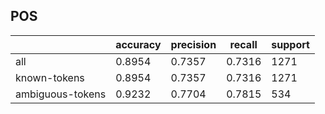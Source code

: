 
## POS

|                  | accuracy | precision | recall | support |
|------------------|----------|-----------|--------|---------|
| all              | 0.8954   | 0.7357    | 0.7316 | 1271    |
| known-tokens     | 0.8954   | 0.7357    | 0.7316 | 1271    |
| ambiguous-tokens | 0.9232   | 0.7704    | 0.7815 | 534     |

